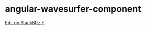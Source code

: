 # angular-wavesurfer-component

[Edit on StackBlitz ⚡️](https://stackblitz.com/edit/angular-wavesurfer-component)